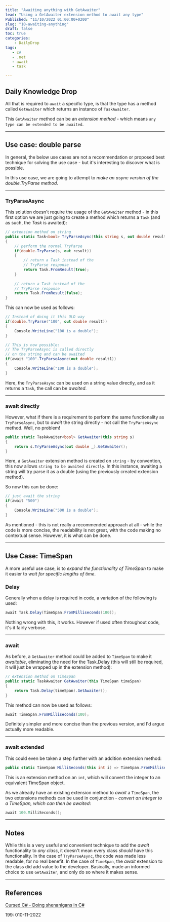 ```yaml
---
title: "Awaiting anything with GetAwaiter"
lead: "Using a GetAwaiter extension method to await any type"
Published: "11/10/2022 01:00:00+0200"
slug: "10-awaiting-anything"
draft: false
toc: true
categories:
    - DailyDrop
tags:
   - c#
   - .net
   - await
   - task

---
```


## Daily Knowledge Drop

All that is required to `await` a specific type, is that the type has a method called `GetAwaiter` which returns an instance of `TaskAwaiter`.

This `GetAwaiter` method can be an _extension method_ - which means `any type can be extended to be awaited`.

---

## Use case: double parse

In general, the below use cases are not a recommendation or proposed best technique for solving the use case - but it's interesting to discover what is possible.

In this use case, we are going to attempt to _make an async version of the double.TryParse method_.

---

### TryParseAsync

This solution doesn't require the usage of the `GetAwaiter` method - in this first option we are just going to create a method which returns a `Task` (and as such, the _Task_ is awaited):

``` csharp
// extension method on string
public static Task<bool> TryParseAsync(this string s, out double result)
{
    // perform the normal TryParse
    if(double.TryParse(s, out result))
    {
        // return a Task instead of the 
        // TryParse response
        return Task.FromResult(true);
    }
    
    // return a Task instead of the 
    // TryParse response
    return Task.FromResult(false);
}
```

This can now be used as follows:

``` csharp
// Instead of doing it this OLD way
if(double.TryParse("100", out double result))
{
    Console.WriteLine("100 is a double");
}

// This is now possible:
// The TryParseAsync is called directly 
// on the string and can be awaited
if(await "100".TryParseAsync(out double result1))
{
    Console.WriteLine("100 is a double");
}
```

Here, the `TryParseAsync` can be used on a string value directly, and as it returns a `Task`, the call can be _awaited_.

---

### await directly

However, what if there is a requirement to perform the same functionality as `TryParseAsync`, but to _await_ the string directly - not call the `TryParseAsync` method. Well, no problem!

``` csharp
public static TaskAwaiter<bool> GetAwaiter(this string s)
{
    return s.TryParseAsync(out double _).GetAwaiter();
}
```

Here, a `GetAwaiter` extension method is created on `string` - by convention, this now allows `string to be awaited directly`. In this instance, awaiting a string will try parse it as a double (using the previously created extension method).

So now this can be done:

``` csharp
// just await the string
if(await "500")
{
    Console.WriteLine("500 is a double");
}
```

As mentioned - this is not really a recommended approach at all - while the code is more concise, the readability is not great, with the code making no contextual sense. However, it is what can be done.

---

## Use Case: TimeSpan

A more useful use case, is to _expand the functionality of TimeSpan_ to make it easier to _wait for specific lengths of time_.

### Delay

Generally when a delay is required in code, a variation of the following is used:

``` csharp
await Task.Delay(TimeSpan.FromMilliseconds(100));
```

Nothing wrong with this, it works. However if used often throughout code, it's it fairly verbose.

---

### await

As before, a `GetAwaiter` method could be added to `TimeSpan` to make it _awaitable_, eliminating the need for the Task.Delay (this will still be required, it will just be wrapped up in the extension method):

``` csharp
// extension method on TimeSpan
public static TaskAwaiter GetAwaiter(this TimeSpan timeSpan)
{
    return Task.Delay(timeSpan).GetAwaiter();
}
```

This method can now be used as follows:

``` csharp
await TimeSpan.FromMilliseconds(100);
```

Definitely simpler and more concise than the previous version, and I'd argue actually more readable.

---

### await extended

This could even be taken a step further with an addition extension method:

``` csharp
public static TimeSpan MilliSeconds(this int i) => TimeSpan.FromMilliseconds(i);
```

This is an extension method on an `int`, which will convert the integer to an equivalent TimeSpan object.

As we already have an existing extension method to _await_ a `TimeSpan`, the two extensions methods can be used in conjunction - _convert an integer to a TimeSpan, which can then be awaited_:

``` csharp
await 100.MilliSeconds();
```

---

## Notes

While this is a very useful and convenient technique to add the _await_ functionality to _any class_, it doesn't mean every class _should_ have this functionality. In the case of `TryParseAsync`, the code was made less readable, for no real benefit. In the case of `TimeSpan`, the _await_ extension to the class did add value to the developer.  Basically, made an informed choice to use `GetAwaiter`, and only do so where it makes sense.

---

## References

[Cursed C# - Doing shenanigans in C#](https://steven-giesel.com/blogPost/5360d1c3-89f6-4a08-9ee3-6ddbe1b44236)  

<?# DailyDrop ?>199: 010-11-2022<?#/ DailyDrop ?>
